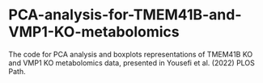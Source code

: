 # PCA-analysis-for-TMEM41B-and-VMP1-KO-metabolomics
The code for PCA analysis and boxplots representations of TMEM41B KO and VMP1 KO metabolomics data, presented in Yousefi et al. (2022) PLOS Path.
